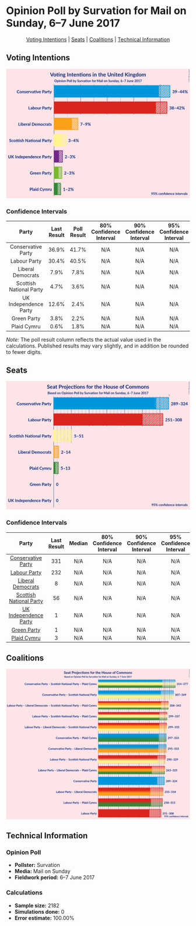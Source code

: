 # Opinion Poll by Survation for Mail on Sunday, 6–7 June 2017

<p align="center"><a href="#voting-intentions">Voting Intentions</a> | <a href="#seats">Seats</a> | <a href="#coalitions">Coalitions</a> | <a href="#technical-information">Technical Information</a></p>

## Voting Intentions

![Graph with voting intentions not yet produced](2017-06-07-Survation.png "Voting Intentions")

### Confidence Intervals

| Party | Last Result | Poll Result | 80% Confidence Interval | 90% Confidence Interval | 95% Confidence Interval | 99% Confidence Interval |
|:-----:|:-----------:|:-----------:|:-----------------------:|:-----------------------:|:-----------------------:|:-----------------------:|
| Conservative Party | 36.9% | 41.7% | N/A |N/A |N/A |N/A |
| Labour Party | 30.4% | 40.5% | N/A |N/A |N/A |N/A |
| Liberal Democrats | 7.9% | 7.8% | N/A |N/A |N/A |N/A |
| Scottish National Party | 4.7% | 3.6% | N/A |N/A |N/A |N/A |
| UK Independence Party | 12.6% | 2.4% | N/A |N/A |N/A |N/A |
| Green Party | 3.8% | 2.2% | N/A |N/A |N/A |N/A |
| Plaid Cymru | 0.6% | 1.8% | N/A |N/A |N/A |N/A |

*Note:* The poll result column reflects the actual value used in the calculations. Published results may vary slightly, and in addition be rounded to fewer digits.

## Seats

![Graph with seats not yet produced](2017-06-07-Survation-seats.png "Seats")

### Confidence Intervals

| Party | Last Result | Median | 80% Confidence Interval | 90% Confidence Interval | 95% Confidence Interval | 99% Confidence Interval |
|:-----:|:-----------:|:------:|:-----------------------:|:-----------------------:|:-----------------------:|:-----------------------:|
| <a href="#conservative-party">Conservative Party</a> | 331 | N/A | N/A |N/A |N/A |N/A |
| <a href="#labour-party">Labour Party</a> | 232 | N/A | N/A |N/A |N/A |N/A |
| <a href="#liberal-democrats">Liberal Democrats</a> | 8 | N/A | N/A |N/A |N/A |N/A |
| <a href="#scottish-national-party">Scottish National Party</a> | 56 | N/A | N/A |N/A |N/A |N/A |
| <a href="#uk-independence-party">UK Independence Party</a> | 1 | N/A | N/A |N/A |N/A |N/A |
| <a href="#green-party">Green Party</a> | 1 | N/A | N/A |N/A |N/A |N/A |
| <a href="#plaid-cymru">Plaid Cymru</a> | 3 | N/A | N/A |N/A |N/A |N/A |


## Coalitions

![Graph with coalitions seats not yet produced](2017-06-07-Survation-coalitions-seats.png "Coalitions Seats")


## Technical Information

### Opinion Poll

+ **Pollster:** Survation
+ **Media:** Mail on Sunday
+ **Fieldwork period:** 6–7 June 2017

### Calculations

+ **Sample size:** 2182
+ **Simulations done:** 0
+ **Error estimate:** 100.00%

